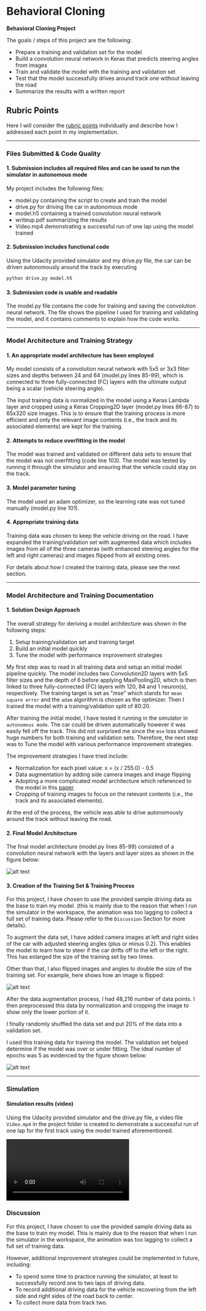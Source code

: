# Behavioral Cloning

**Behavioral Cloning Project**

The goals / steps of this project are the following:

* Prepare a training and validation set for the model
* Build a convolution neural network in Keras that predicts steering angles from images
* Train and validate the model with the training and validation set
* Test that the model successfully drives around track one without leaving the road
* Summarize the results with a written report

[//]: # (Image References)

[image1]: ./examples/Model_Architecture.png "Model Visualization"
[image2]: ./examples/Flipping_Image.png "Flipping Image"
[image3]: ./examples/Training_Iterations.png "Training iterations"

## Rubric Points

Here I will consider the [rubric points](https://review.udacity.com/#!/rubrics/432/view) individually and describe how I addressed each point in my implementation.  

---

### Files Submitted & Code Quality

#### 1. Submission includes all required files and can be used to run the simulator in autonomous mode

My project includes the following files:

* model.py containing the script to create and train the model
* drive.py for driving the car in autonomous mode
* model.h5 containing a trained convolution neural network
* writeup.pdf summarizing the results
* Video.mp4 demonstrating a successful run of one lap using the model trained

#### 2. Submission includes functional code

Using the Udacity provided simulator and my drive.py file, the car can be driven autonomously around the track by executing

```sh
python drive.py model.h5
```

#### 3. Submission code is usable and readable

The model.py file contains the code for training and saving the convolution neural network. The file shows the pipeline I used for training and validating the model, and it contains comments to explain how the code works.

---

### Model Architecture and Training Strategy

#### 1. An appropriate model architecture has been employed

My model consists of a convolution neural network with 5x5 or 3x3 filter sizes and depths between 24 and 64 (model.py lines 85-99), which is connected to three fully-connected (FC) layers with the ultimate output being a scalar (vehicle steering angle).

The input training data is normalized in the model using a Keras Lambda layer and cropped using a Keras Cropping2D layer (model.py lines 86-87)  to 65x320 size images. This is to ensure that the training process is more efficient and only the relevant image contents (i.e., the track and its associated elements) are kept for the training.

#### 2. Attempts to reduce overfitting in the model

The model was trained and validated on different data sets to ensure that the model was not overfitting (code line 103). The model was tested by running it through the simulator and ensuring that the vehicle could stay on the track.

#### 3. Model parameter tuning

The model used an adam optimizer, so the learning rate was not tuned manually (model.py line 101).

#### 4. Appropriate training data

Training data was chosen to keep the vehicle driving on the road. I have expanded the training/validation set with augmented data which includes images from all of the three cameras (with enhanced steering angles for the left and right cameras) and images flipped from all existing ones.

For details about how I created the training data, please see the next section.

---

### Model Architecture and Training Documentation

#### 1. Solution Design Approach

The overall strategy for deriving a model architecture was shown in the following steps:

1. Setup training/validation set and training target
2. Build an initial model quickly
3. Tune the model with performance improvement strategies

My first step was to read in all training data and setup an initial model pipeline quickly. The model includes two Convolution2D layers with 5x5 filter sizes and the depth of 6 before applying MaxPooling2D, which  is then linked to three fully-connected (FC) layers with 120, 84 and 1 neuron(s), respectively. The training target is set as "mse" which stands for `mean square error` and the `adam` algorithm is chosen as the optimizer. Then I trained the model with a training/validation split of 80:20.

After training the initial model, I have tested it running in the simulator in `autonomous mode`. The car could be driven automatically however it was easily fell off the track. This did not surprised me since the `mse` loss showed huge numbers for both training and validation sets. Therefore, the next step was to Tune the model with various performance improvement strategies.

The improvement strategies I have tried include:

* Normalization for each pixel value: x = (x / 255.0) - 0.5
* Data augmentation by adding side camera images and image flipping
* Adopting a more complicated model architecture which referenced to the model in this [paper](http://images.nvidia.com/content/tegra/automotive/images/2016/solutions/pdf/end-to-end-dl-using-px.pdf).
* Cropping of training images to focus on the relevant contents (i.e., the track and its associated elements).

At the end of the process, the vehicle was able to drive autonomously around the track without leaving the road.

#### 2. Final Model Architecture

The final model architecture (model.py lines 85-99) consisted of a convolution neural network with the layers and layer sizes as shown in the figure below:

![alt text][image1]

#### 3. Creation of the Training Set & Training Process

For this project, I have chosen to use the provided sample driving data as the base to train my model. (this is mainly due to the reason that when I run the simulator in the workspace, the animation was too lagging to collect a full set of training data. Please refer to the `Discussion` Section for more details).

To augment the data set, I have added camera images at left and right sides of the car with adjusted steering angles (plus or minus 0.2). This enables the model to learn how to steer if the car drifts off to the left or the right. This has enlarged the size of the training set by two times.

Other than that, I also flipped images and angles to double the size of the training set. For example, here shows how an image is flipped:

![alt text][image2]

After the data augmentation process, I had 48,216 number of data points. I then preprocessed this data by normalization and cropping the image to show only the lower portion of it.

I finally randomly shuffled the data set and put 20% of the data into a validation set.

I used this training data for training the model. The validation set helped determine if the model was over or under fitting. The ideal number of epochs was 5 as evidenced by the figure shown below:

![alt text][image3]

---

### Simulation

#### Simulation results (video)

Using the Udacity provided simulator and the drive.py file, a video file `Video.mp4` in the project folder is created to demonstrate a successful run of one lap for the first track using the model trained aforementioned.

<video width="320" height="160" controls>
  <source src="Video.mp4">
</video>


### Discussion

For this project, I have chosen to use the provided sample driving data as the base to train my model. This is mainly due to the reason that when I run the simulator in the workspace, the animation was too lagging to collect a full set of training data.

However, additional improvement strategies could be implemented in future, including:

* To spend some time to practice running the simulator, at least to successfully record one to two laps of driving data.
* To record additional driving data for the vehicle recovering from the left side and right sides of the road back to center.
* To collect more data from track two.